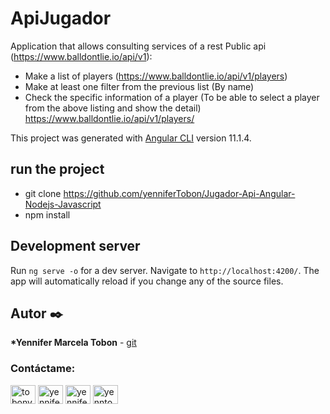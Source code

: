 # ApiJugador
Application that allows consulting services of a rest
Public api (https://www.balldontlie.io/api/v1):
- Make a list of players (https://www.balldontlie.io/api/v1/players)
- Make at least one filter from the previous list (By name)
- Check the specific information of a player (To be able to select a player from the
above listing and show the detail) https://www.balldontlie.io/api/v1/players/<ID>


This project was generated with [Angular CLI](https://github.com/angular/angular-cli) version 11.1.4.

## run the project

- git clone https://github.com/yenniferTobon/Jugador-Api-Angular-Nodejs-Javascript
- npm install

## Development server

Run `ng serve -o` for a dev server. Navigate to `http://localhost:4200/`. The app will automatically reload if you change any of the source files.


## Autor ✒️

**\*Yennifer Marcela Tobon** - [git](https://github.com/yenniferTobon?tab=repositories)

<h3 align="left">Contáctame:</h3>
<p align="left">
<a href="https://twitter.com/tobonyennifer" target="blank"><img align="center" src="https://cdn.jsdelivr.net/npm/simple-icons@3.0.1/icons/twitter.svg" alt="tobonyennifer" height="30" width="40" /></a>
<a href="https://linkedin.com/in/yennifertobon25" target="blank"><img align="center" src="https://cdn.jsdelivr.net/npm/simple-icons@3.0.1/icons/linkedin.svg" alt="yennifertobon25" height="30" width="40" /></a>
<a href="https://fb.com/yennifertobon25" target="blank"><img align="center" src="https://cdn.jsdelivr.net/npm/simple-icons@3.0.1/icons/facebook.svg" alt="yennifertobon25" height="30" width="40" /></a>
<a href="https://instagram.com/yenntobon" target="blank"><img align="center" src="https://cdn.jsdelivr.net/npm/simple-icons@3.0.1/icons/instagram.svg" alt="yenntobon" height="30" width="40" /></a>
</p>
<br/>
